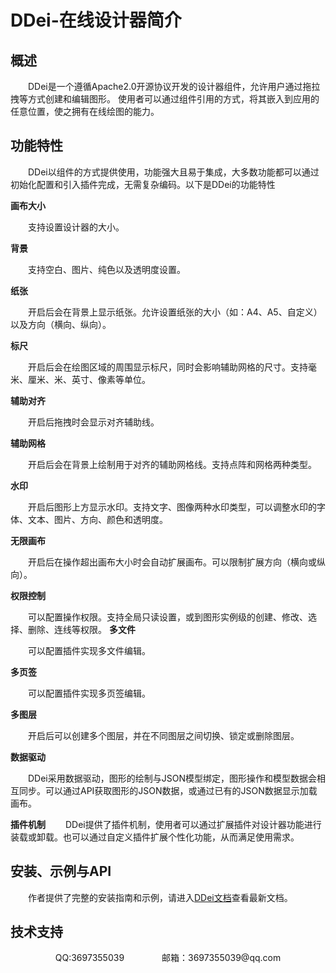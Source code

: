 # DDei-在线设计器简介

## 概述

&emsp;&emsp;DDei是一个遵循Apache2.0开源协议开发的设计器组件，允许用户通过拖拉拽等方式创建和编辑图形。
使用者可以通过组件引用的方式，将其嵌入到应用的任意位置，使之拥有在线绘图的能力。


## 功能特性

&emsp;&emsp;DDei以组件的方式提供使用，功能强大且易于集成，大多数功能都可以通过初始化配置和引入插件完成，无需复杂编码。以下是DDei的功能特性

**画布大小**

&emsp;&emsp;支持设置设计器的大小。

**背景**

&emsp;&emsp;支持空白、图片、纯色以及透明度设置。

**纸张**

&emsp;&emsp;开启后会在背景上显示纸张。允许设置纸张的大小（如：A4、A5、自定义）以及方向（横向、纵向）。

**标尺**

&emsp;&emsp;开启后会在绘图区域的周围显示标尺，同时会影响辅助网格的尺寸。支持毫米、厘米、米、英寸、像素等单位。

**辅助对齐**

&emsp;&emsp;开启后拖拽时会显示对齐辅助线。

**辅助网格**

&emsp;&emsp;开启后会在背景上绘制用于对齐的辅助网格线。支持点阵和网格两种类型。

**水印**

&emsp;&emsp;开启后图形上方显示水印。支持文字、图像两种水印类型，可以调整水印的字体、文本、图片、方向、颜色和透明度。

**无限画布**

&emsp;&emsp;开启后在操作超出画布大小时会自动扩展画布。可以限制扩展方向（横向或纵向）。

**权限控制**

&emsp;&emsp;可以配置操作权限。支持全局只读设置，或到图形实例级的创建、修改、选择、删除、连线等权限。
**多文件**

&emsp;&emsp;可以配置插件实现多文件编辑。

**多页签**

&emsp;&emsp;可以配置插件实现多页签编辑。

**多图层**

&emsp;&emsp;开启后可以创建多个图层，并在不同图层之间切换、锁定或删除图层。

**数据驱动**

&emsp;&emsp;DDei采用数据驱动，图形的绘制与JSON模型绑定，图形操作和模型数据会相互同步。可以通过API获取图形的JSON数据，或通过已有的JSON数据显示加载画布。


**插件机制**
&emsp;&emsp;DDei提供了插件机制，使用者可以通过扩展插件对设计器功能进行装载或卸载。也可以通过自定义插件扩展个性化功能，从而满足使用需求。


## 安装、示例与API
&emsp;&emsp;作者提供了完整的安装指南和示例，请进入[DDei文档](http://docs.ddei.top)查看最新文档。



## 技术支持
<center>QQ:3697355039 &emsp;&emsp;&emsp;&emsp;邮箱：3697355039@qq.com</center>